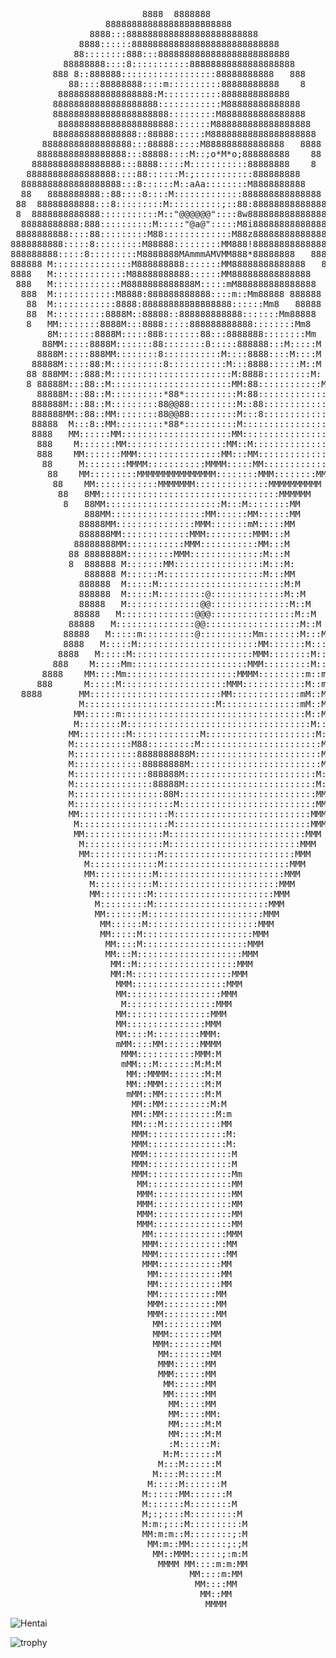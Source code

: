 <pre>
                         8888  8888888
                  888888888888888888888888
               8888:::8888888888888888888888888
             8888::::::8888888888888888888888888888
            88::::::::888:::8888888888888888888888888
          88888888::::8:::::::::::88888888888888888888
        888 8::888888::::::::::::::::::88888888888   888
           88::::88888888::::m::::::::::88888888888    8
         888888888888888888:M:::::::::::8888888888888
        88888888888888888888::::::::::::M88888888888888
        8888888888888888888888:::::::::M8888888888888888
         8888888888888888888888:::::::M888888888888888888
        8888888888888888::88888::::::M88888888888888888888
      88888888888888888:::88888:::::M888888888888888   8888
     88888888888888888:::88888::::M::;o*M*o;888888888    88
    88888888888888888:::8888:::::M:::::::::::88888888    8
   88888888888888888::::88::::::M:;:::::::::::888888888
  8888888888888888888:::8::::::M::aAa::::::::M8888888888       8
  88   8888888888::88::::8::::M:::::::::::::888888888888888 8888
 88  88888888888:::8:::::::::M::::::::::;::88:88888888888888888
 8  8888888888888:::::::::::M::"@@@@@@"::::8w8888888888888888
  88888888888:888::::::::::M:::::"@a@":::::M8i8888888888888888
 8888888888::::88:::::::::M88:::::::::::::M88z88888888888888888
8888888888:::::8:::::::::M88888:::::::::MM888!888888888888888888
888888888:::::8:::::::::M8888888MAmmmAMVMM888*88888888   88888888
888888 M:::::::::::::::M888888888:::::::MM88888888888888   8888888
8888   M::::::::::::::M88888888888::::::MM888888888888888    88888
 888   M:::::::::::::M8888888888888M:::::mM888888888888888    8888
  888  M::::::::::::M8888:888888888888::::m::Mm88888 888888   8888
   88  M::::::::::::8888:88888888888888888::::::Mm8   88888   888
   88  M::::::::::8888M::88888::888888888888:::::::Mm88888    88
   8   MM::::::::8888M:::8888:::::888888888888::::::::Mm8     4
       8M:::::::8888M:::::888:::::::88:::8888888::::::::Mm    2
      88MM:::::8888M:::::::88::::::::8:::::888888:::M:::::M
     8888M:::::888MM::::::::8:::::::::::M::::8888::::M::::M
    88888M:::::88:M::::::::::8:::::::::::M:::8888::::::M::M
   88 888MM:::888:M:::::::::::::::::::::::M:8888:::::::::M:
   8 88888M:::88::M:::::::::::::::::::::::MM:88::::::::::::M
     88888M:::88::M::::::::::*88*::::::::::M:88::::::::::::::M
    888888M:::88::M:::::::::88@@88:::::::::M::88::::::::::::::M
    888888MM::88::MM::::::::88@@88:::::::::M:::8::::::::::::::*8
    88888  M:::8::MM:::::::::*88*::::::::::M:::::::::::::::::88@@
    8888   MM::::::MM:::::::::::::::::::::MM:::::::::::::::::88@@
     888    M:::::::MM:::::::::::::::::::MM::M::::::::::::::::*8
     888    MM:::::::MMM::::::::::::::::MM:::MM:::::::::::::::M
      88     M::::::::MMMM:::::::::::MMMM:::::MM::::::::::::MM
       88    MM:::::::::MMMMMMMMMMMMMMM::::::::MMM::::::::MMM
        88    MM::::::::::::MMMMMMM::::::::::::::MMMMMMMMMM
         88   8MM::::::::::::::::::::::::::::::::::MMMMMM
          8   88MM::::::::::::::::::::::M:::M::::::::MM
              888MM::::::::::::::::::MM::::::MM::::::MM
             88888MM:::::::::::::::MMM:::::::mM:::::MM
             888888MM:::::::::::::MMM:::::::::MMM:::M
            88888888MM:::::::::::MMM:::::::::::MM:::M
           88 8888888M:::::::::MMM::::::::::::::M:::M
           8  888888 M:::::::MM:::::::::::::::::M:::M:
              888888 M::::::M:::::::::::::::::::M:::MM
             888888  M:::::M::::::::::::::::::::::::M:M
             888888  M:::::M:::::::::@::::::::::::::M::M
             88888   M::::::::::::::@@:::::::::::::::M::M
            88888   M::::::::::::::@@@::::::::::::::::M::M
           88888   M:::::::::::::::@@::::::::::::::::::M::M
          88888   M:::::m::::::::::@::::::::::Mm:::::::M:::M
          8888   M:::::M:::::::::::::::::::::::MM:::::::M:::M
         8888   M:::::M:::::::::::::::::::::::MMM::::::::M:::M
        888    M:::::Mm::::::::::::::::::::::MMM:::::::::M::::M
      8888    MM::::Mm:::::::::::::::::::::MMMM:::::::::m::m:::M
     888      M:::::M::::::::::::::::::::MMM::::::::::::M::mm:::M
  8888       MM:::::::::::::::::::::::::MM:::::::::::::mM::MM:::M:
             M:::::::::::::::::::::::::M:::::::::::::::mM::MM:::Mm
            MM::::::m:::::::::::::::::::::::::::::::::::M::MM:::MM
            M::::::::M:::::::::::::::::::::::::::::::::::M::M:::MM
           MM:::::::::M:::::::::::::M:::::::::::::::::::::M:M:::MM
           M:::::::::::M88:::::::::M:::::::::::::::::::::::MM::MMM
           M::::::::::::8888888888M::::::::::::::::::::::::MM::MM
           M:::::::::::::88888888M:::::::::::::::::::::::::M::MM
           M::::::::::::::888888M:::::::::::::::::::::::::M::MM
           M:::::::::::::::88888M:::::::::::::::::::::::::M:MM
           M:::::::::::::::::88M::::::::::::::::::::::::::MMM
           M:::::::::::::::::::M::::::::::::::::::::::::::MMM
           MM:::::::::::::::::M::::::::::::::::::::::::::MMM
            M:::::::::::::::::M::::::::::::::::::::::::::MMM
            MM:::::::::::::::M::::::::::::::::::::::::::MMM
             M:::::::::::::::M:::::::::::::::::::::::::MMM
             MM:::::::::::::M:::::::::::::::::::::::::MMM
              M:::::::::::::M::::::::::::::::::::::::MMM
              MM:::::::::::M::::::::::::::::::::::::MMM
               M:::::::::::M:::::::::::::::::::::::MMM
               MM:::::::::M:::::::::::::::::::::::MMM
                M:::::::::M::::::::::::::::::::::MMM
                MM:::::::M::::::::::::::::::::::MMM
                 MM::::::M:::::::::::::::::::::MMM
                 MM:::::M:::::::::::::::::::::MMM
                  MM::::M::::::::::::::::::::MMM
                  MM:::M::::::::::::::::::::MMM
                   MM::M:::::::::::::::::::MMM
                   MM:M:::::::::::::::::::MMM
                    MMM::::::::::::::::::MMM
                    MM::::::::::::::::::MMM
                     M:::::::::::::::::MMM
                    MM::::::::::::::::MMM
                    MM:::::::::::::::MMM
                    MM::::M:::::::::MMM:
                    mMM::::MM:::::::MMMM
                     MMM:::::::::::MMM:M
                     mMM:::M:::::::M:M:M
                      MM::MMMM:::::::M:M
                      MM::MMM::::::::M:M
                      mMM::MM::::::::M:M
                       MM::MM:::::::::M:M
                       MM::MM::::::::::M:m
                       MM:::M:::::::::::MM
                       MMM:::::::::::::::M:
                       MMM:::::::::::::::M:
                       MMM::::::::::::::::M
                       MMM::::::::::::::::M
                       MMM::::::::::::::::Mm
                        MM::::::::::::::::MM
                        MMM:::::::::::::::MM
                        MMM:::::::::::::::MM
                        MMM:::::::::::::::MM
                        MMM:::::::::::::::MM
                         MM::::::::::::::MMM
                         MMM:::::::::::::MM
                         MMM:::::::::::::MM
                         MMM::::::::::::MM
                          MM::::::::::::MM
                          MM::::::::::::MM
                          MM:::::::::::MM
                          MMM::::::::::MM
                          MMM::::::::::MM
                           MM:::::::::MM
                           MMM::::::::MM
                           MMM::::::::MM
                            MM::::::::MM
                            MMM::::::MM
                            MMM::::::MM
                             MM::::::MM
                             MM::::::MM
                              MM:::::MM
                              MM:::::MM:
                              MM:::::M:M
                              MM:::::M:M
                              :M::::::M:
                             M:M:::::::M
                            M:::M::::::M
                           M::::M::::::M
                          M:::::M:::::::M
                         M::::::MM:::::::M
                         M:::::::M::::::::M
                         M;:;::::M:::::::::M
                         M:m:;:::M::::::::::M
                         MM:m:m::M::::::::;:M
                          MM:m::MM:::::::;:;M
                           MM::MMM::::::;:m:M
                            MMMM MM::::m:m:MM
                                  MM::::m:MM
                                   MM::::MM
                                    MM::MM
                                     MMMM
</pre>

![Hentai](https://i.imgur.com/3STwxJU.gif)

![trophy](https://github-profile-trophy.vercel.app/?username=singlexyz&theme=darkhub&margin-w=15&margin-h=15)
